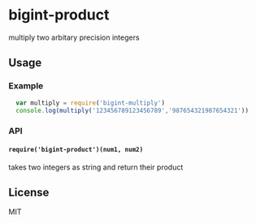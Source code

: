 # bigint-product

multiply two arbitary precision integers

## Usage

### Example

```js
  var multiply = require('bigint-multiply')
  console.log(multiply('123456789123456789','987654321987654321'))
```

### API

#### `require('bigint-product')(num1, num2)`
takes two integers as string and return their product

## License

MIT
